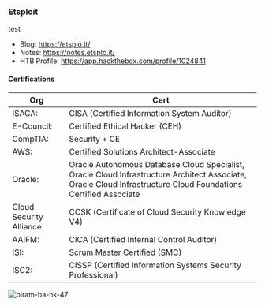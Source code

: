 ### Etsploit
test
- Blog: https://etsplo.it/
- Notes: https://notes.etsplo.it/
- HTB Profile: https://app.hackthebox.com/profile/1024841

<!---
- 🔭 I’m currently working on ... crypto application security stuff
- 🌱 I’m currently learning ... rust and anchor
- 👯 I’m looking to collaborate on crypto application security tools
- 🤔 I’m looking for help with ... nothing at the moment
- 📫 How to reach me: ... twitter probbaly best
-->

#### Certifications
Org | Cert
---- | ----
ISACA:			| CISA (Certified Information System Auditor)
E-Council:	| Certified Ethical Hacker (CEH)
CompTIA: | Security + CE
AWS: | Certified Solutions Architect-Associate
Oracle: |Oracle Autonomous Database Cloud Specialist, Oracle Cloud Infrastructure Architect Associate, Oracle Cloud Infrastructure Cloud Foundations Certified Associate
Cloud Security Alliance:| CCSK (Certificate of Cloud Security Knowledge V4)
AAIFM: |CICA (Certified Internal Control Auditor)
ISI: | Scrum Master Certified (SMC)
ISC2: | CISSP (Certified Information Systems Security Professional)



![biram-ba-hk-47](https://user-images.githubusercontent.com/84951299/159853313-03569b38-b1fe-4a1a-9538-71fcfe4afdde.jpeg)
